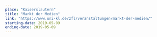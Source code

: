 ```yaml
---
place: "Kaiserslautern"
title: "Markt der Medien"
link: "https://www.uni-kl.de/zfl/veranstaltungen/markt-der-medien/"
starting-date: 2019-05-09
ending-date: 2019-05-09
---
```

